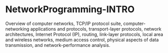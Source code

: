 # NetworkProgramming-INTRO
Overview of computer networks, TCP/IP protocol suite, computer-networking applications and protocols, transport-layer protocols, network architectures, Internet Protocol (IP), routing, link-layer protocols, local area and wireless networks, medium access control, physical aspects of data transmission, and network-performance analysis. 
